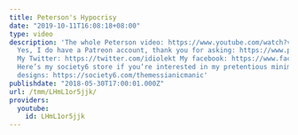 ```yaml
---
title: Peterson's Hypocrisy
date: "2019-10-11T16:08:18+08:00"
type: video
description: 'The whole Peterson video: https://www.youtube.com/watch?v=M3XYHPAwBzE
  Yes, I do have a Patreon account, thank you for asking: https://www.patreon.com/themessianicmanic
  My Twitter: https://twitter.com/idiolekt My facebook: https://www.facebook.com/themessianicmanic/
  Here’s my society6 store if you’re interested in my pretentious minimalist poster
  designs: https://society6.com/themessianicmanic'
publishdate: "2018-05-30T17:00:01.000Z"
url: /tmm/LHmL1or5jjk/
providers:
  youtube:
    id: LHmL1or5jjk
---
```

